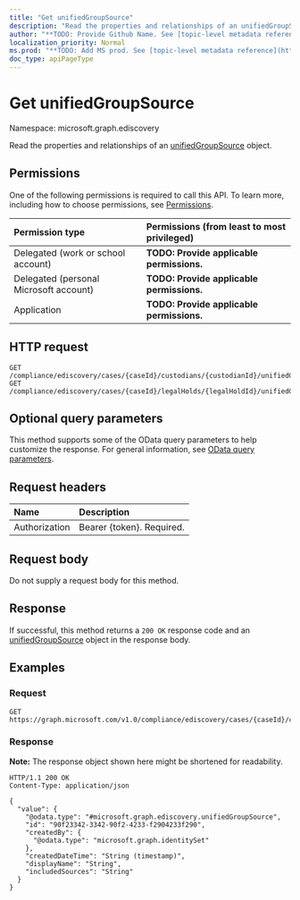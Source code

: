 ```yaml
---
title: "Get unifiedGroupSource"
description: "Read the properties and relationships of an unifiedGroupSource object."
author: "**TODO: Provide Github Name. See [topic-level metadata reference](https://msgo.azurewebsites.net/add/document/guidelines/metadata.html#topic-level-metadata)**"
localization_priority: Normal
ms.prod: "**TODO: Add MS prod. See [topic-level metadata reference](https://msgo.azurewebsites.net/add/document/guidelines/metadata.html#topic-level-metadata)**"
doc_type: apiPageType
---
```


# Get unifiedGroupSource
Namespace: microsoft.graph.ediscovery



Read the properties and relationships of an [unifiedGroupSource](../resources/ediscovery-unifiedgroupsource.md) object.

## Permissions
One of the following permissions is required to call this API. To learn more, including how to choose permissions, see [Permissions](/graph/permissions-reference).

|Permission type|Permissions (from least to most privileged)|
|:---|:---|
|Delegated (work or school account)|**TODO: Provide applicable permissions.**|
|Delegated (personal Microsoft account)|**TODO: Provide applicable permissions.**|
|Application|**TODO: Provide applicable permissions.**|

## HTTP request

<!-- {
  "blockType": "ignored"
}
-->
``` http
GET /compliance/ediscovery/cases/{caseId}/custodians/{custodianId}/unifiedGroupSources/{unifiedGroupSourceId}
GET /compliance/ediscovery/cases/{caseId}/legalHolds/{legalHoldId}/unifiedGroupSources/{unifiedGroupSourceId}
```

## Optional query parameters
This method supports some of the OData query parameters to help customize the response. For general information, see [OData query parameters](/graph/query-parameters).

## Request headers
|Name|Description|
|:---|:---|
|Authorization|Bearer {token}. Required.|

## Request body
Do not supply a request body for this method.

## Response

If successful, this method returns a `200 OK` response code and an [unifiedGroupSource](../resources/ediscovery-unifiedgroupsource.md) object in the response body.

## Examples

### Request
<!-- {
  "blockType": "request",
  "name": "get_unifiedgroupsource"
}
-->
``` http
GET https://graph.microsoft.com/v1.0/compliance/ediscovery/cases/{caseId}/custodians/{custodianId}/unifiedGroupSources/{unifiedGroupSourceId}
```


### Response
**Note:** The response object shown here might be shortened for readability.
<!-- {
  "blockType": "response",
  "truncated": true,
  "@odata.type": "microsoft.graph.ediscovery.unifiedGroupSource"
}
-->
``` http
HTTP/1.1 200 OK
Content-Type: application/json

{
  "value": {
    "@odata.type": "#microsoft.graph.ediscovery.unifiedGroupSource",
    "id": "90f23342-3342-90f2-4233-f2904233f290",
    "createdBy": {
      "@odata.type": "microsoft.graph.identitySet"
    },
    "createdDateTime": "String (timestamp)",
    "displayName": "String",
    "includedSources": "String"
  }
}
```

